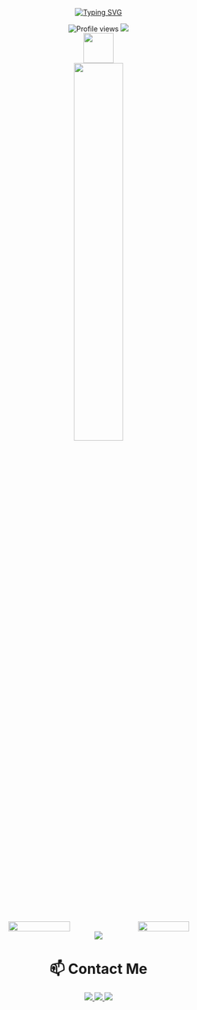 <div align="center">

[![Typing SVG](https://readme-typing-svg.demolab.com?font=JetBrains+Mono+&size=28&pause=1000&color=AF00F7&background=599F2C00&width=290&lines=Hi%2C+I'm+Ssadd_ist)](https://git.io/typing-svg)

</div>

<div align="center">
  <img src="https://komarev.com/ghpvc/?username=SsSaDdD&style=flat-square&color=blue" alt="Profile views" />
  <img src="https://img.shields.io/github/followers/SsSaDdD?label=Follow&style=flat-square&logo=github" />
</div>

<div align="center">
  <img src="https://skillicons.dev/icons?i=cs,cpp,c,rust,java,js,ts,py" height="60" />
</div>

<div align="center">
  <img width="44%" src="https://github-readme-stats.vercel.app/api/top-langs/?username=SsSaDdD&theme=tokyonight&hide_border=true&layout=compact" />
</div>

<div align="center" style="display: flex; justify-content: center; gap: 10px; flex-wrap: wrap;">
  <img width="49.5%" src="https://nirzak-streak-stats.vercel.app/?user=SsSaDdD&theme=tokyonight&hide_border=true" />
  <img width="45%" src="https://github-readme-stats.vercel.app/api?username=SsSaDdD&theme=tokyonight&hide_border=true" />
</div>

<div align="center">
  <img src="https://github.com/SsSaDdD/SsSaDdD/blob/output/github-contribution-grid-snake.svg" />
</div>

<div align="center">
  <h1>📫 Contact Me</h1>
</div>

<div align="center">
  <a href="https://t.me/s_s_a_d_d">
    <img src="https://img.shields.io/badge/Telegram-2CA5E0?style=flat-square&logo=telegram&logoColor=white" />
  </a>
  <a href="mailto:alexkholin09@gmail.com">
    <img src="https://img.shields.io/badge/Email-D14836?style=flat-square&logo=gmail&logoColor=white" />
  </a>
  <img src="https://img.shields.io/badge/Discord-ssadd.-7289DA?style=flat-square&logo=discord&logoColor=white" />
</div>
